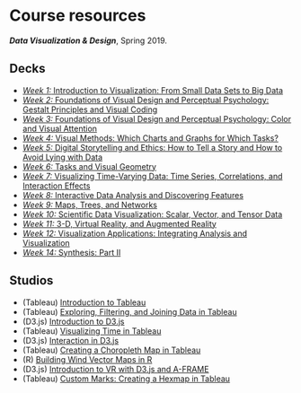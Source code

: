 # Course resources
***Data Visualization &amp; Design***, Spring 2019.

## Decks
* [*Week 1:* Introduction to Visualization: From Small Data Sets to Big Data](https://github.com/emilyfuhrman/datavis_design/blob/master/2019_Spring/Decks/Week_01.pdf)
* [*Week 2:* Foundations of Visual Design and Perceptual Psychology: Gestalt Principles and Visual Coding](https://github.com/emilyfuhrman/datavis_design/blob/master/2019_Spring/Decks/Week_02.pdf)
* [*Week 3:* Foundations of Visual Design and Perceptual Psychology: Color and Visual Attention](https://github.com/emilyfuhrman/datavis_design/blob/master/2019_Spring/Decks/Week_03.pdf)
* [*Week 4:* Visual Methods: Which Charts and Graphs for Which Tasks?](https://github.com/emilyfuhrman/datavis_design/blob/master/2019_Spring/Decks/Week_04.pdf)
* [*Week 5:* Digital Storytelling and Ethics: How to Tell a Story and How to Avoid Lying with Data](https://github.com/emilyfuhrman/datavis_design/blob/master/2019_Spring/Decks/Week_05.pdf)
* [*Week 6:* Tasks and Visual Geometry](https://github.com/emilyfuhrman/datavis_design/blob/master/2019_Spring/Decks/Week_06.pdf)
* [*Week 7:* Visualizing Time-Varying Data: Time Series, Correlations, and Interaction Effects](https://github.com/emilyfuhrman/datavis_design/blob/master/2019_Spring/Decks/Week_07.pdf)
* [*Week 8:* Interactive Data Analysis and Discovering Features](https://github.com/emilyfuhrman/datavis_design/blob/master/2019_Spring/Decks/Week_08.pdf)
* [*Week 9:* Maps, Trees, and Networks](https://github.com/emilyfuhrman/datavis_design/blob/master/2019_Spring/Decks/Week_09.pdf)
* [*Week 10:* Scientific Data Visualization: Scalar, Vector, and Tensor Data](https://github.com/emilyfuhrman/datavis_design/blob/master/2019_Spring/Decks/Week_10.pdf)
* [*Week 11:* 3-D, Virtual Reality, and Augmented Reality](https://github.com/emilyfuhrman/datavis_design/blob/master/2019_Spring/Decks/Week_11.pdf)
* [*Week 12:* Visualization Applications: Integrating Analysis and Visualization](https://github.com/emilyfuhrman/datavis_design/blob/master/2019_Spring/Decks/Week_11.pdf)
* [*Week 14:* Synthesis: Part II](https://github.com/emilyfuhrman/datavis_design/blob/master/2019_Spring/Decks/Week_14.pdf)

## Studios
* (Tableau) [Introduction to Tableau](https://github.com/emilyfuhrman/datavis_design/blob/master/2019_Spring/Studios/01_Introduction_to_Tableau.md)
* (Tableau) [Exploring, Filtering, and Joining Data in Tableau](https://github.com/emilyfuhrman/datavis_design/blob/master/2019_Spring/Studios/02_Exploring_Filtering_and_Joining_Data_in_Tableau.md)
* (D3.js) [Introduction to D3.js](https://github.com/emilyfuhrman/datavis_design/blob/master/2019_Spring/Studios/03_Introduction_to_D3.md)
* (Tableau) [Visualizing Time in Tableau](https://github.com/emilyfuhrman/datavis_design/blob/master/2019_Spring/Studios/04_Visualizing_Time_in_Tableau.md)
* (D3.js) [Interaction in D3.js](https://github.com/emilyfuhrman/datavis_design/blob/master/2019_Spring/Studios/05_Interaction_in_D3.md)
* (Tableau) [Creating a Choropleth Map in Tableau](https://github.com/emilyfuhrman/datavis_design/blob/master/2019_Spring/Studios/06_Creating_a_Choropleth_Map_in_Tableau.md)
* (R) [Building Wind Vector Maps in R](https://github.com/emilyfuhrman/datavis_design/blob/master/2019_Spring/Studios/07_Building_Wind_Vector_Maps_in_R.md)
* (D3.js) [Introduction to VR with D3.js and A-FRAME](https://github.com/emilyfuhrman/datavis_design/blob/master/2019_Spring/Studios/08_Introduction_to_VR_with_D3_and_A-Frame.md)
* (Tableau) [Custom Marks: Creating a Hexmap in Tableau](https://github.com/emilyfuhrman/datavis_design/blob/master/2019_Spring/Studios/09_Custom_Marks_Creating_a_Hexmap_in_Tableau.md)